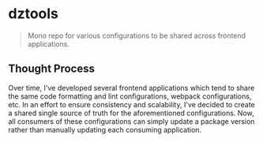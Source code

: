 # dztools

> Mono repo for various configurations to be shared across frontend applications.

## Thought Process

Over time, I've developed several frontend applications which tend to share the same code formatting and lint configurations, webpack configurations, etc.
In an effort to ensure consistency and scalability, I've decided to create a shared single source of truth for the aforementioned configurations.
Now, all consumers of these configurations can simply update a package version rather than manually updating each consuming application.

